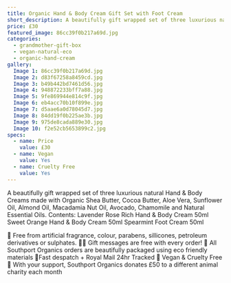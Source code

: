 ```yaml
---
title: Organic Hand & Body Cream Gift Set with Foot Cream
short_description: A beautifully gift wrapped set of three luxurious natural Hand & Body Creams made with Organic Sh...
price: £30
featured_image: 86cc39f0b217a69d.jpg
categories:
  - grandmother-gift-box
  - vegan-natural-eco
  - organic-hand-cream
gallery:
  Image 1: 86cc39f0b217a69d.jpg
  Image 2: d83f67258a8459cd.jpg
  Image 3: b49b442bd7461d56.jpg
  Image 4: 948872233bff7a88.jpg
  Image 5: 9fe869944e814c9f.jpg
  Image 6: eb4acc70b10f899e.jpg
  Image 7: d5aae6a0d78045d7.jpg
  Image 8: 84dd19f0b225ae3b.jpg
  Image 9: 975de8cada889e30.jpg
  Image 10: f2e52cb5653899c2.jpg
specs:
  - name: Price
    value: £30
  - name: Vegan
    value: Yes
  - name: Cruelty Free
    value: Yes
---
```


A beautifully gift wrapped set of three luxurious natural Hand & Body Creams made with Organic Shea Butter, Cocoa Butter, Aloe Vera, Sunflower Oil, Almond Oil, Macadamia Nut Oil, Avocado, Chamomile and Natural Essential Oils.
Contents:
Lavender Rose Rich Hand & Body Cream 50ml
Sweet Orange Hand & Body Cream 50ml
Spearmint Foot Cream 50ml

🍊 Free from artificial fragrance, colour, parabens, sillicones, petroleum derivatives or sulphates.
✍🏼 Gift messages are free with every order!
🌿 All Southport Organics orders are beautifully packaged using eco friendly materials
📮Fast despatch + Royal Mail 24hr Tracked
🐰 Vegan & Cruelty Free
🐾 With your support, Southport Organics donates £50 to a different animal charity each month